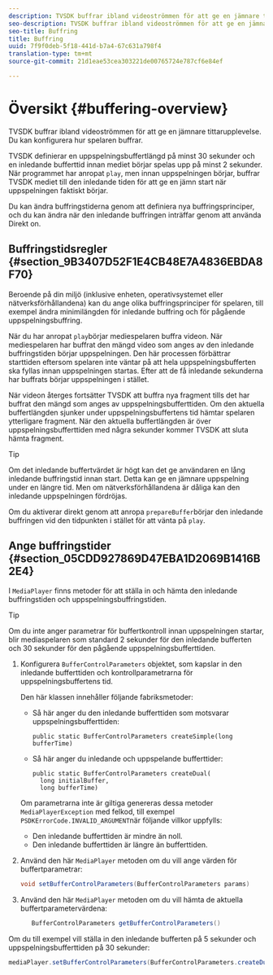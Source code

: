 ```yaml
---
description: TVSDK buffrar ibland videoströmmen för att ge en jämnare tittarupplevelse. Du kan konfigurera hur spelaren buffrar.
seo-description: TVSDK buffrar ibland videoströmmen för att ge en jämnare tittarupplevelse. Du kan konfigurera hur spelaren buffrar.
seo-title: Buffring
title: Buffring
uuid: 7f9f0deb-5f18-441d-b7a4-67c631a798f4
translation-type: tm+mt
source-git-commit: 21d1eae53cea303221de00765724e787cf6e84ef

---
```



# Översikt {#buffering-overview}

TVSDK buffrar ibland videoströmmen för att ge en jämnare tittarupplevelse. Du kan konfigurera hur spelaren buffrar.

TVSDK definierar en uppspelningsbuffertlängd på minst 30 sekunder och en inledande bufferttid innan mediet börjar spelas upp på minst 2 sekunder. När programmet har anropat `play`, men innan uppspelningen börjar, buffrar TVSDK mediet till den inledande tiden för att ge en jämn start när uppspelningen faktiskt börjar.

Du kan ändra buffringstiderna genom att definiera nya buffringsprinciper, och du kan ändra när den inledande buffringen inträffar genom att använda Direkt on.

## Buffringstidsregler {#section_9B3407D52F1E4CB48E7A4836EBDA8F70}

Beroende på din miljö (inklusive enheten, operativsystemet eller nätverksförhållandena) kan du ange olika buffringsprinciper för spelaren, till exempel ändra minimilängden för inledande buffring och för pågående uppspelningsbuffring.

När du har anropat `play`börjar mediespelaren buffra videon. När mediespelaren har buffrat den mängd video som anges av den inledande buffringstiden börjar uppspelningen. Den här processen förbättrar starttiden eftersom spelaren inte väntar på att hela uppspelningsbufferten ska fyllas innan uppspelningen startas. Efter att de få inledande sekunderna har buffrats börjar uppspelningen i stället.

När videon återges fortsätter TVSDK att buffra nya fragment tills det har buffrat den mängd som anges av uppspelningsbufferttiden. Om den aktuella buffertlängden sjunker under uppspelningsbuffertens tid hämtar spelaren ytterligare fragment. När den aktuella buffertlängden är över uppspelningsbufferttiden med några sekunder kommer TVSDK att sluta hämta fragment.

>[!TIP]
>
>Om det inledande buffertvärdet är högt kan det ge användaren en lång inledande buffringstid innan start. Detta kan ge en jämnare uppspelning under en längre tid. Men om nätverksförhållandena är dåliga kan den inledande uppspelningen fördröjas.

Om du aktiverar direkt genom att anropa `prepareBuffer`börjar den inledande buffringen vid den tidpunkten i stället för att vänta på `play`.

## Ange buffringstider {#section_05CDD927869D47EBA1D2069B1416B2E4}

I `MediaPlayer` finns metoder för att ställa in och hämta den inledande buffringstiden och uppspelningsbuffringstiden.

>[!TIP]
>
>Om du inte anger parametrar för buffertkontroll innan uppspelningen startar, blir mediaspelaren som standard 2 sekunder för den inledande bufferten och 30 sekunder för den pågående uppspelningsbufferttiden.

1. Konfigurera `BufferControlParameters` objektet, som kapslar in den inledande bufferttiden och kontrollparametrarna för uppspelningsbuffertens tid.

   Den här klassen innehåller följande fabriksmetoder:

   * Så här anger du den inledande bufferttiden som motsvarar uppspelningsbufferttiden:

      ```
      public static BufferControlParameters createSimple(long bufferTime)
      ```

   * Så här anger du inledande och uppspelande bufferttider:

      ```
      public static BufferControlParameters createDual( 
        long initialBuffer,  
        long bufferTime)
      ```
   Om parametrarna inte är giltiga genereras dessa metoder `MediaPlayerException` med felkod, till exempel `PSDKErrorCode.INVALID_ARGUMENT`när följande villkor uppfylls:

   * Den inledande bufferttiden är mindre än noll.
   * Den inledande bufferttiden är längre än bufferttiden.


1. Använd den här `MediaPlayer` metoden om du vill ange värden för buffertparametrar:

   ```java
   void setBufferControlParameters(BufferControlParameters params)
   ```

1. Använd den här `MediaPlayer` metoden om du vill hämta de aktuella buffertparametervärdena:

   ```java
      BufferControlParameters getBufferControlParameters()  
   ```

<!--<a id="example_DE0580B3AD404635825D3301C1F096B6"></a>-->

Om du till exempel vill ställa in den inledande bufferten på 5 sekunder och uppspelningsbufferttiden på 30 sekunder:

```java
mediaPlayer.setBufferControlParameters(BufferControlParameters.createDual(5000, 30000));
```
